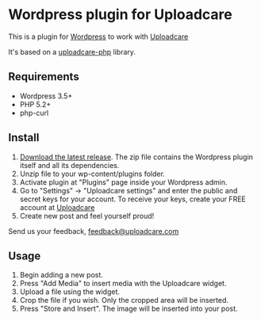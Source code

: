 # Wordpress plugin for Uploadcare

This is a plugin for [Wordpress][5] to work with [Uploadcare][1]

It's based on a [uploadcare-php][4] library.

## Requirements

- Wordpress 3.5+
- PHP 5.2+
- php-curl

## Install

1. [Download the latest release][3]. The zip file contains the Wordpress plugin itself and all its dependencies.
2. Unzip file to your wp-content/plugins folder.
3. Activate plugin at "Plugins" page inside your Wordpress admin.
4. Go to "Settings" -> "Uploadcare settings" and enter the public and secret keys for your account.
   To receive your keys, create your FREE account at [Uploadcare](https://uploadcare.com/accounts/create/plan-based/2/)
5. Create new post and feel yourself proud!

Send us your feedback, feedback@uploadcare.com

## Usage

1. Begin adding a new post.
2. Press "Add Media" to insert media with the Uploadcare widget.
3. Upload a file using the widget.
4. Crop the file if you wish. Only the cropped area will be inserted.
5. Press "Store and Insert". The image will be inserted into your post.


[1]: https://uploadcare.com/
[2]: https://uploadcare.com/documentation/reference/basic/cdn.html
[3]: https://github.com/uploadcare/uploadcare-wordpress/releases
[4]: https://github.com/uploadcare/uploadcare-php
[5]: http://wordpress.org/
